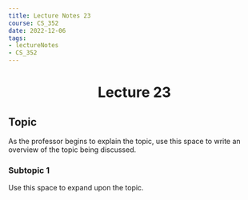 ```yaml
---
title: Lecture Notes 23
course: CS_352
date: 2022-12-06
tags: 
- lectureNotes
- CS_352
---
```


<center><h1>Lecture 23</h1></center>

## Topic
As the professor begins to explain the topic, use this space to write an overview of the topic being discussed.

### Subtopic 1
Use this space to expand upon the topic.

